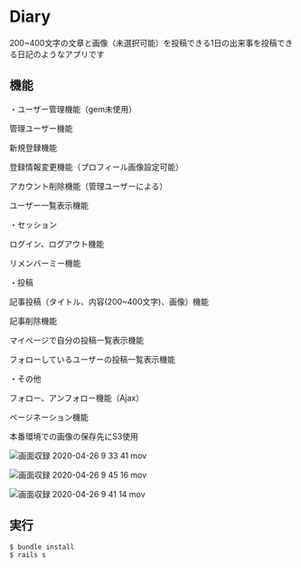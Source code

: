 # Diary
200~400文字の文章と画像（未選択可能）を投稿できる1日の出来事を投稿できる日記のようなアプリです

## 機能

・ユーザー管理機能（gem未使用）

 管理ユーザー機能

 新規登録機能

 登録情報変更機能（プロフィール画像設定可能）

 アカウント削除機能（管理ユーザーによる）

 ユーザー一覧表示機能

・セッション

 ログイン、ログアウト機能

 リメンバーミー機能

・投稿

 記事投稿（タイトル、内容(200~400文字)、画像）機能

 記事削除機能

 マイページで自分の投稿一覧表示機能

 フォローしているユーザーの投稿一覧表示機能

・その他

 フォロー、アンフォロー機能（Ajax）

 ページネーション機能

 本番環境での画像の保存先にS3使用

![画面収録 2020-04-26 9 33 41 mov](https://user-images.githubusercontent.com/62293842/81534262-b8a49400-93a2-11ea-9ccc-dc8b6e8f7b4b.gif)

![画面収録 2020-04-26 9 45 16 mov](https://user-images.githubusercontent.com/62293842/81534355-e25dbb00-93a2-11ea-9f21-be0a6ece1bea.gif)

![画面収録 2020-04-26 9 41 14 mov](https://user-images.githubusercontent.com/62293842/81534383-edb0e680-93a2-11ea-95c4-7e045f3de1de.gif)

## 実行

```
$ bundle install
$ rails s
```